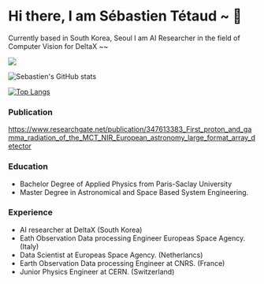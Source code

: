 # Hi there, I am Sébastien Tétaud  ~ 👋

Currently based in South Korea, Seoul I am AI Researcher in the field of Computer Vision for DeltaX ~~

![](https://visitor-badge.glitch.me/badge?page_id=tetaud-sebastien)

![Sebastien's GitHub stats](https://github-readme-stats.vercel.app/api?username=tetaud-sebastien&show_icons=true&theme=radical&count_private=true&include_all_commits=true)

[![Top Langs](https://github-readme-stats.vercel.app/api/top-langs/?username=tetaud-sebastien&layout=compact)](https://github.com/tetaud-sebastien/github-readme-stats)

### Publication 

https://www.researchgate.net/publication/347613383_First_proton_and_gamma_radiation_of_the_MCT_NIR_European_astronomy_large_format_array_detector

### Education 
 - Bachelor Degree of Applied Physics from Paris-Saclay University
 - Master Degree in Astronomical and Space Based System Engineering.

### Experience
- AI researcher at DeltaX (South Korea)
- Eath Observation Data processing Engineer Europeas Space Agency. (Italy)
- Data Scientist at Europeas Space Agency. (Netherlancs)
- Earth Observation Data processing Engineer at CNRS. (France)
- Junior Physics Engineer at CERN.  (Switzerland)
  

